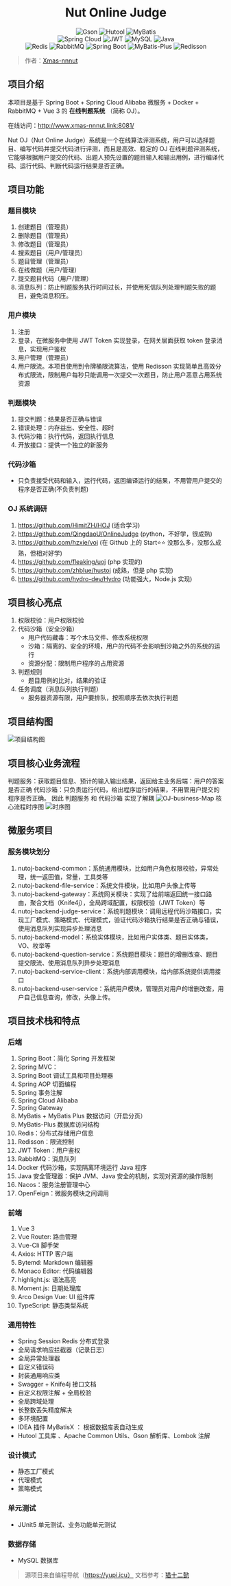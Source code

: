 <center>

# Nut Online Judge

<div >
    <img src="https://img.shields.io/badge/Gson-3.9.1-blue.svg" alt="Gson">
    <img src="https://img.shields.io/badge/Hutool-5.8.8-green.svg" alt="Hutool">
    <img src="https://img.shields.io/badge/MyBatis-2.2.2-yellow.svg" alt="MyBatis">
</div>

<div>
    <img src="https://img.shields.io/badge/Spring Cloud-2021.0.5-blue.svg" alt="Spring Cloud">
    <img src="https://img.shields.io/badge/JWT-0.9.1-orange.svg" alt="JWT">
    <img src="https://img.shields.io/badge/MySQL-8.0.20-orange.svg" alt="MySQL">
    <img src="https://img.shields.io/badge/Java-1.8.0__371-blue.svg" alt="Java">
</div>

<div>
    <img src="https://img.shields.io/badge/Redis-5.0.14-red.svg" alt="Redis">
    <img src="https://img.shields.io/badge/RabbitMQ-3.9.11-orange.svg" alt="RabbitMQ">
    <img src="https://img.shields.io/badge/Spring Boot-2.7.2-brightgreen.svg" alt="Spring Boot">
    <img src="https://img.shields.io/badge/MyBatis--Plus-3.5.2-blue.svg" alt="MyBatis-Plus">
    <img src="https://img.shields.io/badge/Redisson-3.21.3-yellow.svg" alt="Redisson">
</div>

</center>

> 作者：[Xmas-nnnut](https://github.com/Xmas-nnnut)

## 项目介绍

本项目是基于 Spring Boot + Spring Cloud Alibaba 微服务 + Docker + RabbitMQ + Vue 3 的 **在线判题系统**
（简称 OJ）。

在线访问：http://www.xmas-nnnut.link:8081/

Nut OJ（Nut Online Judge）系统是一个在线算法评测系统，用户可以选择题目、编写代码并提交代码进行评测，而且是高效、稳定的 OJ
在线判题评测系统，它能够根据用户提交的代码、出题人预先设置的题目输入和输出用例，进行编译代码、运行代码、判断代码运行结果是否正确。

## 项目功能 

### 题目模块

1. 创建题目（管理员）
2. 删除题目（管理员）
3. 修改题目（管理员）
4. 搜索题目（用户/管理员）
5. 题目管理（管理员）
6. 在线做题（用户/管理）
7. 提交题目代码（用户/管理）
8. 消息队列：防止判题服务执行时间过长，并使用死信队列处理判题失败的题目，避免消息积压。

### 用户模块

1. 注册
2. 登录，在微服务中使用 JWT Token 实现登录，在网关层面获取 token 登录消息，实现用户鉴权
3. 用户管理（管理员）
4. 用户限流。本项目使用到令牌桶限流算法，使用 Redisson 实现简单且高效分布式限流，限制用户每秒只能调用一次提交一次题目，防止用户恶意占用系统资源

### 判题模块

1. 提交判题：结果是否正确与错误
2. 错误处理：内存益出、安全性、超时
3. 代码沙箱：执行代码，返回执行信息
4. 开放接口：提供一个独立的新服务

### 代码沙箱

- 只负责接受代码和输入，运行代码，返回编译运行的结果，不用管用户提交的程序是否正确(不负责判题)

### OJ 系统调研

1. https://github.com/HimitZH/HOJ (适合学习)
2. https://github.com/QingdaoU/OnlineJudge (python，不好学，很成熟)
3. https://github.com/hzxie/voj (在 Github 上的 Start⭐⭐ 没那么多，没那么成熟，但相对好学)
4. https://github.com/fleaking/uoj (php 实现的)
5. https://github.com/zhblue/hustoj (成熟，但是 php 实现)
6. https://github.com/hydro-dev/Hydro (功能强大，Node.js 实现)

## 项目核心亮点 

1. 权限校验：用户权限校验
2. 代码沙箱（安全沙箱）
   - 用户代码藏毒：写个木马文件、修改系统权限
   - 沙箱：隔离的、安全的环境，用户的代码不会影响到沙箱之外的系统的运行
   - 资源分配：限制用户程序的占用资源
3. 判题规则
   - 题目用例的比对，结果的验证
4. 任务调度（消息队列执行判题）
   - 服务器资源有限，用户要排队，按照顺序去依次执行判题

## 项目结构图 

![项目结构图](./readmeimages/README-1694251310847.png)

## 项目核心业务流程 

判题服务：获取题目信息、预计的输入输出结果，返回给主业务后端：用户的答案是否正确
代码沙箱：只负责运行代码，给出程序运行的结果，不用管用户提交的程序是否正确。 因此 判题服务 和 代码沙箱 实现了解耦
![OJ-business-Map](./readmeimages/README-1694246948088.png)
核心流程时序图
![时序图](./readmeimages/README-1694247006735.png)

## 微服务项目

### 服务模块划分

1. nutoj-backend-common：系统通用模块，比如用户角色权限校验，异常处理，统一返回值，常量，工具类等
2. nutoj-backend-file-service：系统文件模块，比如用户头像上传等
3. nutoj-backend-gateway：系统网关模块：实现了给前端返回统一接口路由，聚合文档（Knife4j），全局跨域配置，权限校验（JWT Token）等
4. nutoj-backend-judge-service：系统判题模块：调用远程代码沙箱接口，实现工厂模式、策略模式、代理模式，验证代码沙箱执行结果是否正确与错误，使用消息队列实现异步处理消息
5. nutoj-backend-model：系统实体模块，比如用户实体类、题目实体类，VO、枚举等
6. nutoj-backend-question-service：系统题目模块：题目的增删改查、题目提交限流、使用消息队列异步处理消息
7. nutoj-backend-service-client：系统内部调用模块，给内部系统提供调用接口
8. nutoj-backend-user-service：系统用户模块，管理员对用户的增删改查，用户自己信息查询，修改，头像上传。

## 项目技术栈和特点 

### 后端

1. Spring Boot：简化 Spring 开发框架
2. Spring MVC：
3. Spring Boot 调试工具和项目处理器
4. Spring AOP 切面编程
5. Spring 事务注解
6. Spring Cloud Alibaba
7. Spring Gateway
8. MyBatis + MyBatis Plus 数据访问（开启分页）
9. MyBatis-Plus 数据库访问结构
10. Redis：分布式存储用户信息
11. Redisson：限流控制
12. JWT Token：用户鉴权
13. RabbitMQ：消息队列
14. Docker 代码沙箱，实现隔离环境运行 Java 程序
15. Java 安全管理器：保护 JVM、Java 安全的机制，实现对资源的操作限制
16. Nacos：服务注册管理中心
17. OpenFeign：微服务模块之间调用

### 前端

1. Vue 3
2. Vue Router: 路由管理
3. Vue-Cli 脚手架
4. Axios: HTTP 客户端
5. Bytemd: Markdown 编辑器
6. Monaco Editor: 代码编辑器
7. highlight.js: 语法高亮
8. Moment.js: 日期处理库
9. Arco Design Vue: UI 组件库
10. TypeScript: 静态类型系统

### 通用特性

- Spring Session Redis 分布式登录
- 全局请求响应拦截器（记录日志）
- 全局异常处理器
- 自定义错误码
- 封装通用响应类
- Swagger + Knife4j 接口文档
- 自定义权限注解 + 全局校验
- 全局跨域处理
- 长整数丢失精度解决
- 多环境配置
- IDEA 插件 MyBatisX ： 根据数据库表自动生成
- Hutool 工具库 、Apache Common Utils、Gson 解析库、Lombok 注解

### 设计模式

- 静态工厂模式
- 代理模式
- 策略模式

### 单元测试

- JUnit5 单元测试、业务功能单元测试

### 数据存储

- MySQL 数据库

> 源项目来自编程导航（https://yupi.icu）
> 文档参考：[猫十二懿](https://github.com/kongshier)


